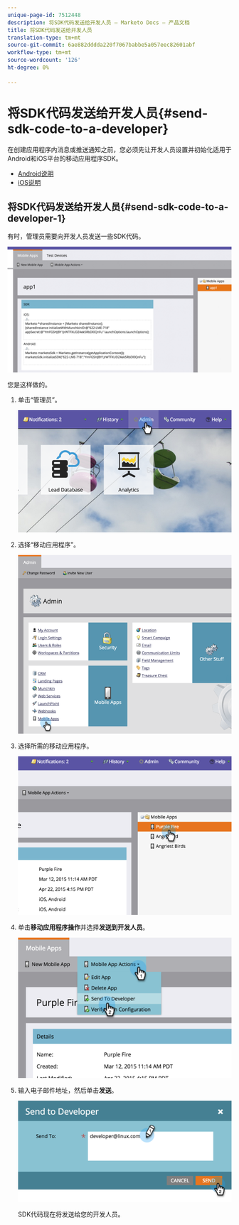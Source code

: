 ```yaml
---
unique-page-id: 7512448
description: 将SDK代码发送给开发人员 — Marketo Docs — 产品文档
title: 将SDK代码发送给开发人员
translation-type: tm+mt
source-git-commit: 6ae882dddda220f7067babbe5a057eec82601abf
workflow-type: tm+mt
source-wordcount: '126'
ht-degree: 0%

---
```



# 将SDK代码发送给开发人员{#send-sdk-code-to-a-developer}

在创建应用程序内消息或推送通知之前，您必须先让开发人员设置并初始化适用于Android和iOS平台的移动应用程序SDK。

* [Android说明](https://developers.marketo.com/documentation/mobile/installation-instructions-on-android/)
* [iOS说明](https://developers.marketo.com/documentation/mobile/installation-instructions-on-ios/)

## 将SDK代码发送给开发人员{#send-sdk-code-to-a-developer-1}

有时，管理员需要向开发人员发送一些SDK代码。

![](assets/image2016-3-9-16-3a24-3a14.png)

您是这样做的。

1. 单击“管理员”。

   ![](assets/image2015-4-22-16-3a12-3a32.png)

1. 选择“移动应用程序”。

   ![](assets/image2015-4-22-16-3a14-3a29.png)

1. 选择所需的移动应用程序。

   ![](assets/image2015-4-22-16-3a33-3a19.png)

1. 单击&#x200B;**移动应用程序操作**&#x200B;并选择&#x200B;**发送到开发人员**。

   ![](assets/image2015-4-22-17-3a13-3a30.png)

1. 输入电子邮件地址，然后单击&#x200B;**发送**。

   ![](assets/image2015-4-22-18-3a51-3a54.png)

   SDK代码现在将发送给您的开发人员。

